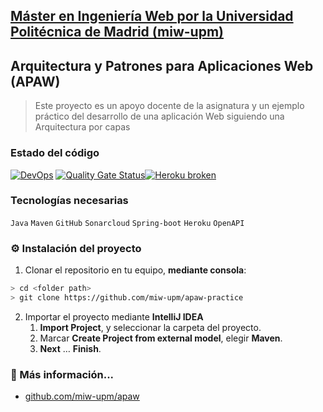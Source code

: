 ## [Máster en Ingeniería Web por la Universidad Politécnica de Madrid (miw-upm)](http://miw.etsisi.upm.es)
## Arquitectura y Patrones para Aplicaciones Web (APAW)
> Este proyecto es un apoyo docente de la asignatura y un ejemplo práctico del desarrollo de una aplicación Web siguiendo una Arquitectura por capas

### Estado del código
[![DevOps](https://github.com/miw-upm/apaw-practice/actions/workflows/test-sonar.yml/badge.svg)](https://github.com/miw-upm/apaw-practice/actions/workflows/test-sonar.yml)
[![Quality Gate Status](https://sonarcloud.io/api/project_badges/measure?project=miw-upm_spring-practice&metric=alert_status)](https://sonarcloud.io/summary/new_code?id=miw-upm_spring-practice)[![Heroku broken](https://apaw-practice.herokuapp.com/system/version-badge)](https://spring-practice.herokuapp.com/swagger-ui.html)

### Tecnologías necesarias
`Java` `Maven` `GitHub` `Sonarcloud` `Spring-boot` `Heroku` `OpenAPI`

### :gear: Instalación del proyecto
1. Clonar el repositorio en tu equipo, **mediante consola**:
```sh
> cd <folder path>
> git clone https://github.com/miw-upm/apaw-practice
```
2. Importar el proyecto mediante **IntelliJ IDEA**
   1. **Import Project**, y seleccionar la carpeta del proyecto.
   1. Marcar **Create Project from external model**, elegir **Maven**.
   1. **Next** … **Finish**.

### :book: Más información...
* [github.com/miw-upm/apaw](https://github.com/miw-upm/apaw)   

